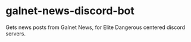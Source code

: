 # galnet-news-discord-bot
Gets news posts from Galnet News, for Elite Dangerous centered discord servers.
